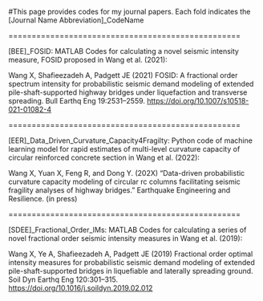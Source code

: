 #This page provides codes for my journal papers. Each fold indicates the [Journal Name Abbreviation]_CodeName

==================================================

[BEE]_FOSID: MATLAB Codes for calculating a novel seismic intensity measure, FOSID proposed in Wang et al. (2021):

Wang X, Shafieezadeh A, Padgett JE (2021) FOSID: A fractional order spectrum intensity for probabilistic seismic demand modeling of extended pile-shaft-supported highway bridges under liquefaction and transverse spreading. Bull Earthq Eng 19:2531–2559. https://doi.org/10.1007/s10518-021-01082-4

==================================================

[EER]_Data_Driven_Curvature_Capacity4Fragilty: Python code of machine learning model for rapid estimates of multi-level curvature capacity of circular reinforced concrete section in Wang et al. (2022):

Wang X, Yuan X, Feng R, and Dong Y. (202X) “Data-driven probabilistic curvature capacity modeling of circular rc columns facilitating seismic fragility analyses of highway bridges.” Earthquake Engineering and Resilience. (in press)

==================================================

[SDEE]_Fractional_Order_IMs: MATLAB Codes for calculating a series of novel fractional order seismic intensity measures in Wang et al. (2019):

Wang X, Ye A, Shafieezadeh A, Padgett JE (2019) Fractional order optimal intensity measures for probabilistic seismic demand modeling of extended pile-shaft-supported bridges in liquefiable and laterally spreading ground. Soil Dyn Earthq Eng 120:301–315. https://doi.org/10.1016/j.soildyn.2019.02.012

